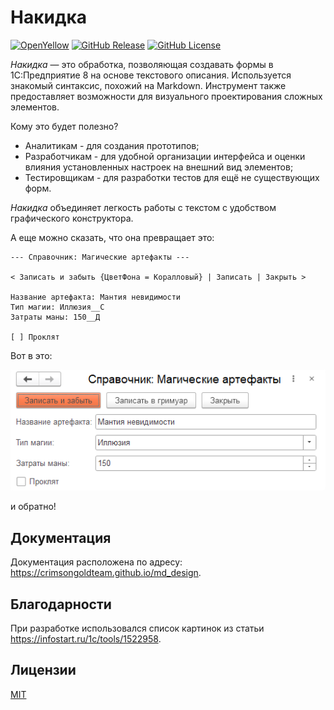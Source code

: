 # Накидка
[![OpenYellow](https://img.shields.io/endpoint?url=https://openyellow.org/data/badges/6/892746188.json)](https://openyellow.org/grid?data=top&repo=892746188)
[![GitHub Release](https://img.shields.io/github/v/release/crimsongoldteam/md_design)](https://github.com/crimsongoldteam/md_design/releases/latest)
[![GitHub License](https://img.shields.io/github/license/crimsongoldteam/md_design)](https://github.com/crimsongoldteam/md_design/blob/main/LICENSE.md)

*Накидка* — это обработка, позволяющая создавать формы в 1С:Предприятие 8 на основе текстового описания. Используется знакомый синтаксис, похожий на Markdown. Инструмент также предоставляет возможности для визуального проектирования сложных элементов. 

Кому это будет полезно?
- Аналитикам - для создания прототипов;
- Разработчикам - для удобной организации интерфейса и оценки влияния установленных настроек на внешний вид элементов;
- Тестировщикам - для разработки тестов для ещё не существующих форм.

*Накидка* объединяет легкость работы с текстом с удобством графического конструктора.


А еще можно сказать, что она превращает это:

```text
--- Справочник: Магические артефакты ---

< Записать и забыть {ЦветФона = Коралловый} | Записать | Закрыть >

Название артефакта: Мантия невидимости
Тип магии: Иллюзия__С
Затраты маны: 150__Д

[ ] Проклят
```

Вот в это:

![Магические артефакты](./docs/_images/readme-example.png)

и обратно!

## Документация
Документация расположена по адресу: https://crimsongoldteam.github.io/md_design.

## Благодарности
При разработке использовался список картинок из статьи https://infostart.ru/1c/tools/1522958.

## Лицензии
[MIT](LICENSE.md)
